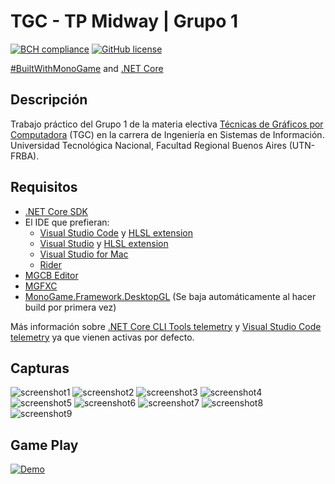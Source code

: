 # TGC - TP Midway | Grupo 1

[![BCH compliance](https://bettercodehub.com/edge/badge/tgc-utn/tgc-monogame-tp?branch=master)](https://bettercodehub.com/)
[![GitHub license](https://img.shields.io/github/license/tgc-utn/tgc-monogame-tp.svg)](https://github.com/tgc-utn/tgc-monogame-tp/blob/master/LICENSE)

[#BuiltWithMonoGame](http://www.monogame.net) and [.NET Core](https://dotnet.microsoft.com)

## Descripción

Trabajo práctico del Grupo 1 de la materia electiva [Técnicas de Gráficos por Computadora](http://tgc-utn.github.io/) (TGC) en la carrera de Ingeniería en Sistemas de Información. Universidad Tecnológica Nacional, Facultad Regional Buenos Aires (UTN-FRBA).

## Requisitos

- [.NET Core SDK](https://docs.microsoft.com/dotnet/core/install/sdk)
- El IDE que prefieran:
  - [Visual Studio Code](https://code.visualstudio.com) y [HLSL extension](https://marketplace.visualstudio.com/items?itemName=TimGJones.hlsltools)
  - [Visual Studio](https://visualstudio.microsoft.com/es/vs) y [HLSL extension](https://marketplace.visualstudio.com/items?itemName=TimGJones.HLSLToolsforVisualStudio)
  - [Visual Studio for Mac](https://visualstudio.microsoft.com/es/vs/mac)
  - [Rider](https://www.jetbrains.com/rider)
- [MGCB Editor](https://docs.monogame.net/articles/tools/mgcb_editor.html)
- [MGFXC](https://docs.monogame.net/articles/tools/mgfxc.html)
- [MonoGame.Framework.DesktopGL](https://www.nuget.org/packages/MonoGame.Framework.DesktopGL) (Se baja automáticamente al hacer build por primera vez)

Más información sobre [.NET Core CLI Tools telemetry](https://aka.ms/dotnet-cli-telemetry) y [Visual Studio Code telemetry](https://code.visualstudio.com/docs/getstarted/telemetry) ya que vienen activas por defecto.

## Capturas

![screenshot1](https://drive.google.com/uc?export=view&id=1Hz4zn5PpkWKNO1zYmG3c1C4lw5mMyfaj)
![screenshot2](https://drive.google.com/uc?export=view&id=18AxiVLPrEjwuK8yNngIsyhXN02klnuPy)
![screenshot3](https://drive.google.com/uc?export=view&id=1YvJf3dFNa2BkBredt8ICvsJNoCZjQDET)
![screenshot4](https://drive.google.com/uc?export=view&id=12Y9ZpJEBpnIGeLUg1JNEwvf2GQs1kvC8)
![screenshot5](https://drive.google.com/uc?export=view&id=135wUEogZxYhRXCbt1qvHGWSRE30u99bH)
![screenshot6](https://drive.google.com/uc?export=view&id=1HNe2UTVUhuKFlD12E4XqaeYS6eRxrWdL)
![screenshot7](https://drive.google.com/uc?export=view&id=1ga89BGw68fAMWN12ThFicB0qXGp3XIhb)
![screenshot8](https://drive.google.com/uc?export=view&id=1tkUTFrtdyGWeS_G5wwL21RVri2XGUpf_)
![screenshot9](https://drive.google.com/uc?export=view&id=1bwpsCEVsHUskgbOHBq6Qgho85EtoZz0i)

## Game Play

[![Demo](https://img.youtube.com/vi/EsYz3chMKfo/0.jpg)](https://www.youtube.com/watch?v=EsYz3chMKfo)
